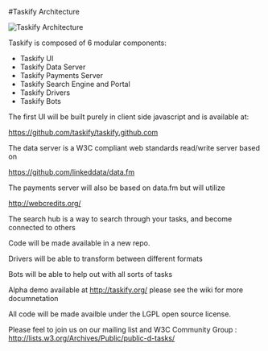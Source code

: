 #Taskify Architecture

![Taskify Architecture](https://raw.github.com/taskify/taskify.github.com/master/images/taskify-arch.png)

Taskify is composed of 6 modular components:

- Taskify UI
- Taskify Data Server
- Taskify Payments Server
- Taskify Search Engine and Portal
- Taskify Drivers
- Taskify Bots

The first UI will be built purely in client side javascript and is available at:

https://github.com/taskify/taskify.github.com

The data server is a W3C compliant web standards read/write server based on

https://github.com/linkeddata/data.fm

The payments server will also be based on data.fm but will utilize

http://webcredits.org/

The search hub is a way to search through your tasks, and become connected to others

Code will be made available in a new repo.

Drivers will be able to transform between different formats

Bots will be able to help out with all sorts of tasks

Alpha demo available at http://taskify.org/ please see the wiki for more documnetation

All code will be made availble under the LGPL open source license.

Please feel to join us on our mailing list and W3C Community Group : http://lists.w3.org/Archives/Public/public-d-tasks/
